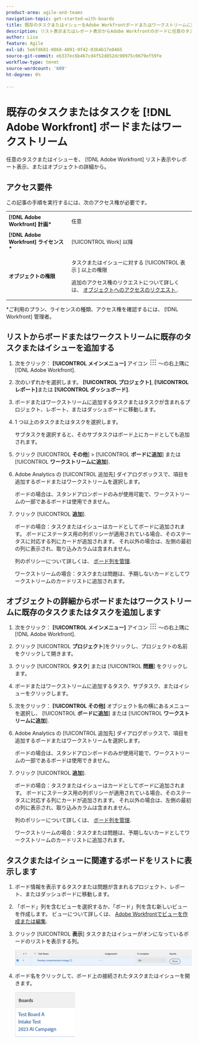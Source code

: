 ```yaml
---
product-area: agile-and-teams
navigation-topic: get-started-with-boards
title: 既存のタスクまたはイシューをAdobe Workfrontボードまたはワークストリームに追加する
description: リスト表示またはレポート表示からAdobe Workfrontのボードに任意のタスクまたはイシューを追加できます。
author: Lisa
feature: Agile
exl-id: 5e6fd681-8068-4091-9f42-0364b17e0465
source-git-commit: eb337ec6b467cd4f52d852dc90975c0679ef59fe
workflow-type: tm+mt
source-wordcount: '609'
ht-degree: 0%

---
```


# 既存のタスクまたはタスクを [!DNL Adobe Workfront] ボードまたはワークストリーム

任意のタスクまたはイシューを、 [!DNL Adobe Workfront] リスト表示やレポート表示、またはオブジェクトの詳細から。

## アクセス要件

この記事の手順を実行するには、次のアクセス権が必要です。

<table style="table-layout:auto">
 <col>
 <col>
 <tbody>
  <tr>
   <td role="rowheader"><strong>[!DNL Adobe Workfront] 計画*</strong></td>
   <td> <p>任意</p> </td>
  </tr>
  <tr>
   <td role="rowheader"><strong>[!DNL Adobe Workfront] ライセンス*</strong></td>
   <td> <p>[!UICONTROL Work] 以降</p> </td>
  </tr>
  <tr>
   <td role="rowheader"><strong>オブジェクトの権限</strong></td>
   <td> <p>タスクまたはイシューに対する [!UICONTROL 表示 ] 以上の権限</p> <p>追加のアクセス権のリクエストについて詳しくは、 <a href="/help/quicksilver/workfront-basics/grant-and-request-access-to-objects/request-access.md" class="MCXref xref">オブジェクトへのアクセスのリクエスト </a>.</p> </td>
  </tr>
 </tbody>
</table>

&#42;ご利用のプラン、ライセンスの種類、アクセス権を確認するには、 [!DNL Workfront] 管理者。

## リストからボードまたはワークストリームに既存のタスクまたはイシューを追加する

1. 次をクリック： **[!UICONTROL メインメニュー]** アイコン ![](assets/main-menu-icon.png) ～の右上隅に [!DNL Adobe Workfront].
1. 次のいずれかを選択します。 **[!UICONTROL プロジェクト]**, **[!UICONTROL レポート]**&#x200B;または **[!UICONTROL ダッシュボード]**.
1. ボードまたはワークストリームに追加するタスクまたはタスクが含まれるプロジェクト、レポート、またはダッシュボードに移動します。
1. 1 つ以上のタスクまたはタスクを選択します。

   サブタスクを選択すると、そのサブタスクはボード上にカードとしても追加されます。

1. クリック [!UICONTROL **その他**] > [!UICONTROL **ボードに追加**] または [!UICONTROL **ワークストリームに追加**].
1. Adobe Analytics の [!UICONTROL 追加先] ダイアログボックスで、項目を追加するボードまたはワークストリームを選択します。

   ボードの場合は、スタンドアロンボードのみが使用可能で、ワークストリームの一部であるボードは使用できません。

1. クリック [!UICONTROL **追加**].

   ボードの場合：タスクまたはイシューはカードとしてボードに追加されます。 ボードにステータス用の列ポリシーが適用されている場合、そのステータスに対応する列にカードが追加されます。 それ以外の場合は、左側の最初の列に表示され、取り込みカラムは含まれません。

   列のポリシーについて詳しくは、 [ボード列を管理](/help/quicksilver/agile/get-started-with-boards/manage-board-columns.md).

   ワークストリームの場合：タスクまたは問題は、予期しないカードとしてワークストリームのカードリストに追加されます。

## オブジェクトの詳細からボードまたはワークストリームに既存のタスクまたはタスクを追加します

1. 次をクリック： **[!UICONTROL メインメニュー]** アイコン ![](assets/main-menu-icon.png) ～の右上隅に [!DNL Adobe Workfront].
1. クリック [!UICONTROL **プロジェクト**]&#x200B;をクリックし、プロジェクトの名前をクリックして開きます。
1. クリック [!UICONTROL **タスク**] または [!UICONTROL **問題**] をクリックします。
1. ボードまたはワークストリームに追加するタスク、サブタスク、またはイシューをクリックします。
1. 次をクリック： **[!UICONTROL その他]** オブジェクト名の横にあるメニューを選択し、 [!UICONTROL **ボードに追加**] または [!UICONTROL **ワークストリームに追加**].
1. Adobe Analytics の [!UICONTROL 追加先] ダイアログボックスで、項目を追加するボードまたはワークストリームを選択します。

   ボードの場合は、スタンドアロンボードのみが使用可能で、ワークストリームの一部であるボードは使用できません。

1. クリック [!UICONTROL **追加**].

   ボードの場合：タスクまたはイシューはカードとしてボードに追加されます。 ボードにステータス用の列ポリシーが適用されている場合、そのステータスに対応する列にカードが追加されます。 それ以外の場合は、左側の最初の列に表示され、取り込みカラムは含まれません。

   列のポリシーについて詳しくは、 [ボード列を管理](/help/quicksilver/agile/get-started-with-boards/manage-board-columns.md).

   ワークストリームの場合：タスクまたは問題は、予期しないカードとしてワークストリームのカードリストに追加されます。

## タスクまたはイシューに関連するボードをリストに表示します

1. ボード情報を表示するタスクまたは問題が含まれるプロジェクト、レポート、またはダッシュボードに移動します。
1. 「ボード」列を含むビューを選択するか、「ボード」列を含む新しいビューを作成します。
ビューについて詳しくは、 [Adobe Workfrontでビューを作成または編集](/help/quicksilver/reports-and-dashboards/reports/reporting-elements/create-edit-views.md).
1. クリック [!UICONTROL **表示**] タスクまたはイシューがオンになっているボードのリストを表示する列。

   ![列にボードを表示](assets/show-boards-in-column.png)

1. ボード名をクリックして、ボード上の接続されたタスクまたはイシューを開きます。

   ![ボードを選択](assets/select-board-in-column.png)
